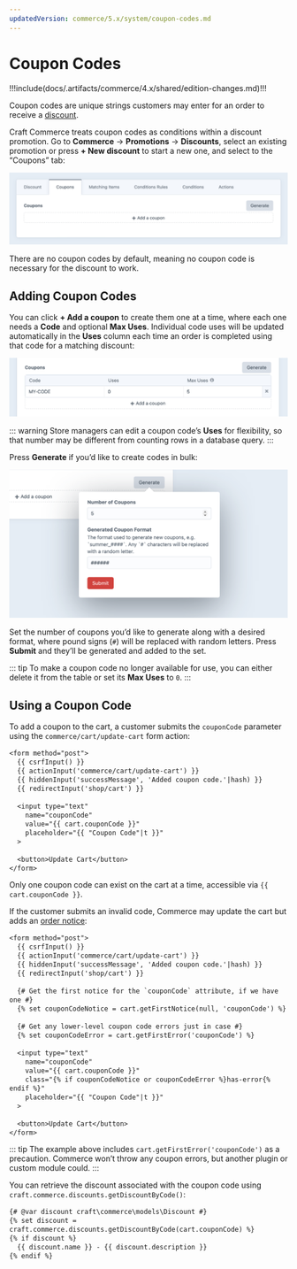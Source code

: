 ```yaml
---
updatedVersion: commerce/5.x/system/coupon-codes.md
---
```


# Coupon Codes

!!!include(docs/.artifacts/commerce/4.x/shared/edition-changes.md)!!!

Coupon codes are unique strings customers may enter for an order to receive a [discount](discounts.md).

Craft Commerce treats coupon codes as conditions within a discount promotion. Go to **Commerce** → **Promotions** → **Discounts**, select an existing promotion or press **+ New discount** to start a new one, and select to the “Coupons” tab:

![Screenshot of a new discount’s settings with its “Coupons” tab selected, displaying a “Generate” button and a separate “Add a coupon button”](./images/discount-coupons.png)

There are no coupon codes by default, meaning no coupon code is necessary for the discount to work.

## Adding Coupon Codes

You can click **+ Add a coupon** to create them one at a time, where each one needs a **Code** and optional **Max Uses**. Individual code uses will be updated automatically in the **Uses** column each time an order is completed using that code for a matching discount:

![Screenshot of a row in the Coupons table, with three columns: “Code”, “Uses”, and “Max Uses”](./images/coupon-code.png)

::: warning
Store managers can edit a coupon code’s **Uses** for flexibility, so that number may be different from counting rows in a database query.
:::

Press **Generate** if you’d like to create codes in bulk:

![Screenshot of the “Generate” HUD, with a “Number of Coupons” field and a “Generated Coupon Format” field](./images/generate-coupons.png)

Set the number of coupons you’d like to generate along with a desired format, where pound signs (`#`) will be replaced with random letters. Press **Submit** and they’ll be generated and added to the set.

::: tip
To make a coupon code no longer available for use, you can either delete it from the table or set its **Max Uses** to `0`.
:::

## Using a Coupon Code

To add a coupon to the cart, a customer submits the `couponCode` parameter using the `commerce/cart/update-cart` form action:

```twig
<form method="post">
  {{ csrfInput() }}
  {{ actionInput('commerce/cart/update-cart') }}
  {{ hiddenInput('successMessage', 'Added coupon code.'|hash) }}
  {{ redirectInput('shop/cart') }}

  <input type="text"
    name="couponCode"
    value="{{ cart.couponCode }}"
    placeholder="{{ "Coupon Code"|t }}"
  >

  <button>Update Cart</button>
</form>
```

Only one coupon code can exist on the cart at a time, accessible via `{{ cart.couponCode }}`.

If the customer submits an invalid code, Commerce may update the cart but adds an [order notice](orders-carts.md#order-notices):

```twig{7-8,16}
<form method="post">
  {{ csrfInput() }}
  {{ actionInput('commerce/cart/update-cart') }}
  {{ hiddenInput('successMessage', 'Added coupon code.'|hash) }}
  {{ redirectInput('shop/cart') }}

  {# Get the first notice for the `couponCode` attribute, if we have one #}
  {% set couponCodeNotice = cart.getFirstNotice(null, 'couponCode') %}

  {# Get any lower-level coupon code errors just in case #}
  {% set couponCodeError = cart.getFirstError('couponCode') %}

  <input type="text"
    name="couponCode"
    value="{{ cart.couponCode }}"
    class="{% if couponCodeNotice or couponCodeError %}has-error{% endif %}"
    placeholder="{{ "Coupon Code"|t }}"
  >

  <button>Update Cart</button>
</form>
```

::: tip
The example above includes `cart.getFirstError('couponCode')` as a precaution. Commerce won’t throw any coupon errors, but another plugin or custom module could.
:::

You can retrieve the discount associated with the coupon code using `craft.commerce.discounts.getDiscountByCode()`:

```twig
{# @var discount craft\commerce\models\Discount #}
{% set discount = craft.commerce.discounts.getDiscountByCode(cart.couponCode) %}
{% if discount %}
  {{ discount.name }} - {{ discount.description }}
{% endif %}
```
